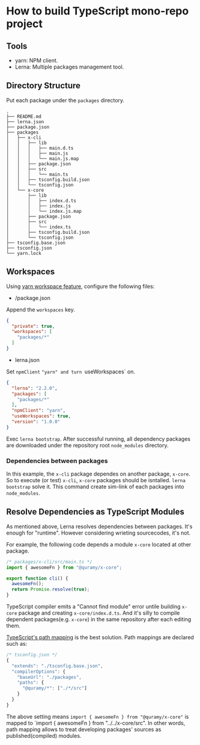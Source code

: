 # How to build TypeScript mono-repo project

## Tools

* yarn: NPM client.
* Lerna: Multiple packages management tool.

## Directory Structure

Put each package under the `packages` directory.

```
.
├── README.md
├── lerna.json
├── package.json
├── packages
│   ├── x-cli
│   │   ├── lib
│   │   │   ├── main.d.ts
│   │   │   ├── main.js
│   │   │   └── main.js.map
│   │   ├── package.json
│   │   ├── src
│   │   │   └── main.ts
│   │   ├── tsconfig.build.json
│   │   └── tsconfig.json
│   └── x-core
│       ├── lib
│       │   ├── index.d.ts
│       │   ├── index.js
│       │   └── index.js.map
│       ├── package.json
│       ├── src
│       │   └── index.ts
│       ├── tsconfig.build.json
│       └── tsconfig.json
├── tsconfig.base.json
├── tsconfig.json
└── yarn.lock
```

## Workspaces

Using [yarn workspace feature](https://yarnpkg.com/en/docs/workspaces), configure the following files:

* /package.json

Append the `workspaces` key.

```json
{
  "private": true,
  "workspaces": [
    "packages/*"
  ]
}
```

* lerna.json

Set `npmClient` `"yarn" and turn `useWorkspaces` on.

```json
{
  "lerna": "2.2.0",
  "packages": [
    "packages/*"
  ],
  "npmClient": "yarn",
  "useWorkspaces": true,
  "version": "1.0.0"
}
```

Exec `lerna bootstrap`. After successful running, all dependency packages are downloaded under the repository root `node_modules` directory.

### Dependencies between packages
In this example, the `x-cli` package dependes on another package, `x-core`. So to execute (or test) `x-cli`, `x-core` packages should be isntalled.
`lerna bootstrap` solve it. This command create sim-link of each packages into `node_modules`.

## Resolve Dependencies as TypeScript Modules
As mentioned above, Lerna resolves dependencies between packages. It's enough for "runtime".  However considering wrieting sourcecodes, it's not.

For example, the following code depends a module `x-core` located at other package.

```ts
/* packages/x-cli/src/main.ts */
import { awesomeFn } from "@quramy/x-core";

export function cli() {
  awesomeFn();
  return Promise.resolve(true);
}
```

TypeScript compiler emits a "Cannot find module" error untile building `x-core` package and creating `x-core/index.d.ts`. 
And it's silly to compile dependent packages(e.g. `x-core`) in the same repository after each editing them.

[TypeScript's path mapping](https://www.typescriptlang.org/docs/handbook/module-resolution.html#path-mapping) is the best solution.  Path mappings are declared such as:

```js
/* tsconfig.json */
{
  "extends": "./tsconfig.base.json",
  "compilerOptions": {
    "baseUrl": "./packages",
    "paths": {
      "@quramy/*": ["./*/src"]
    }
  }
}
```

The above setting means `import { awesomeFn } from "@quramy/x-core"` is mapped to `import { awesomeFn } from "../../x-core/src". In other words, path mapping allows to treat developing packages' sources as published(compiled) modules.
